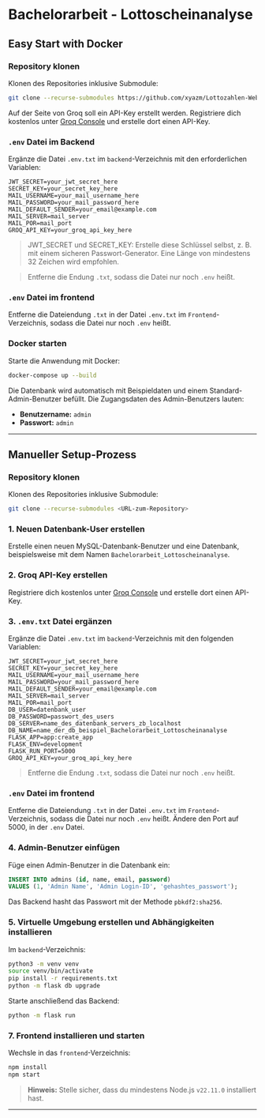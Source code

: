 # Bachelorarbeit - Lottoscheinanalyse

## Easy Start with Docker

### Repository klonen
Klonen des Repositories inklusive Submodule:

```bash
git clone --recurse-submodules https://github.com/xyazm/Lottozahlen-Webapplikation.git
```

Auf der Seite von Groq soll ein API-Key erstellt werden. Registriere dich kostenlos unter [Groq Console](https://console.groq.com/keys) und erstelle dort einen API-Key.

### `.env` Datei im Backend
Ergänze die Datei `.env.txt` im `backend`-Verzeichnis mit den erforderlichen Variablen:

```env
JWT_SECRET=your_jwt_secret_here
SECRET_KEY=your_secret_key_here
MAIL_USERNAME=your_mail_username_here
MAIL_PASSWORD=your_mail_password_here
MAIL_DEFAULT_SENDER=your_email@example.com
MAIL_SERVER=mail_server
MAIL_POR=mail_port
GROQ_API_KEY=your_groq_api_key_here
```
> JWT_SECRET und SECRET_KEY: Erstelle diese Schlüssel selbst, z. B. mit einem sicheren Passwort-Generator. Eine Länge von mindestens 32 Zeichen wird empfohlen.

> Entferne die Endung `.txt`, sodass die Datei nur noch `.env` heißt.

### `.env` Datei im frontend
Entferne die Dateiendung `.txt` in der Datei `.env.txt` im `Frontend`-Verzeichnis, sodass die Datei nur noch `.env` heißt.

### Docker starten
Starte die Anwendung mit Docker:

```bash
docker-compose up --build
```

Die Datenbank wird automatisch mit Beispieldaten und einem Standard-Admin-Benutzer befüllt. Die Zugangsdaten des Admin-Benutzers lauten:
- **Benutzername:** `admin`
- **Passwort:** `admin`

---

## Manueller Setup-Prozess

### Repository klonen
Klonen des Repositories inklusive Submodule:

```bash
git clone --recurse-submodules <URL-zum-Repository>
```

### 1. Neuen Datenbank-User erstellen
Erstelle einen neuen MySQL-Datenbank-Benutzer und eine Datenbank, beispielsweise mit dem Namen `Bachelorarbeit_Lottoscheinanalyse`.

### 2. Groq API-Key erstellen
Registriere dich kostenlos unter [Groq Console](https://console.groq.com/keys) und erstelle dort einen API-Key.

### 3. `.env.txt` Datei ergänzen
Ergänze die Datei `.env.txt` im `backend`-Verzeichnis mit den folgenden Variablen:

```env
JWT_SECRET=your_jwt_secret_here
SECRET_KEY=your_secret_key_here
MAIL_USERNAME=your_mail_username_here
MAIL_PASSWORD=your_mail_password_here
MAIL_DEFAULT_SENDER=your_email@example.com
MAIL_SERVER=mail_server
MAIL_POR=mail_port
DB_USER=datenbank_user
DB_PASSWORD=passwort_des_users
DB_SERVER=name_des_datenbank_servers_zb_localhost
DB_NAME=name_der_db_beispiel_Bachelorarbeit_Lottoscheinanalyse
FLASK_APP=app:create_app
FLASK_ENV=development
FLASK_RUN_PORT=5000
GROQ_API_KEY=your_groq_api_key_here
```

> Entferne die Endung `.txt`, sodass die Datei nur noch `.env` heißt.

### `.env` Datei im frontend
Entferne die Dateiendung `.txt` in der Datei `.env.txt` im `Frontend`-Verzeichnis, sodass die Datei nur noch `.env` heißt.
Ändere den Port auf 5000, in der `.env` Datei.

### 4. Admin-Benutzer einfügen
Füge einen Admin-Benutzer in die Datenbank ein:

```sql
INSERT INTO admins (id, name, email, password)
VALUES (1, 'Admin Name', 'Admin Login-ID', 'gehashtes_passwort');
```

Das Backend hasht das Passwort mit der Methode `pbkdf2:sha256`.

### 5. Virtuelle Umgebung erstellen und Abhängigkeiten installieren
Im `backend`-Verzeichnis:

```bash
python3 -m venv venv
source venv/bin/activate
pip install -r requirements.txt
python -m flask db upgrade
```

Starte anschließend das Backend:

```bash
python -m flask run
```

### 7. Frontend installieren und starten
Wechsle in das `frontend`-Verzeichnis:

```bash
npm install
npm start
```

> **Hinweis:** Stelle sicher, dass du mindestens Node.js `v22.11.0` installiert hast.

---
